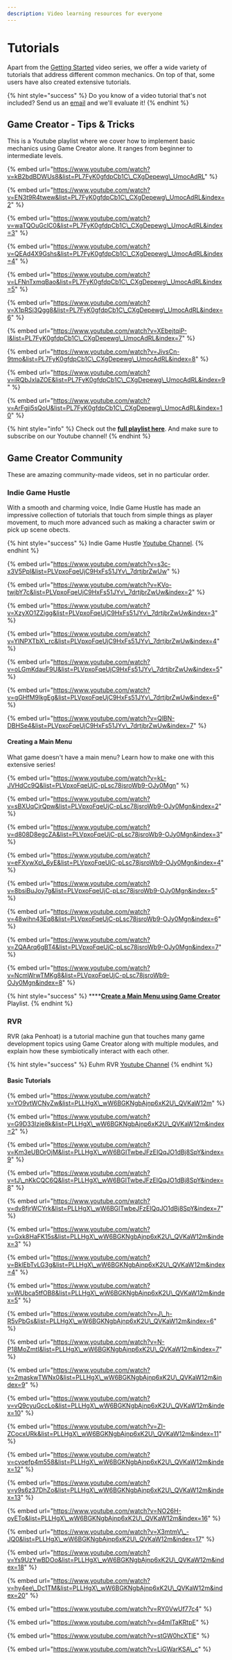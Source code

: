 ```yaml
---
description: Video learning resources for everyone
---
```


# Tutorials

Apart from the [Getting Started](get-started.md) video series, we offer a wide variety of tutorials that address different common mechanics. On top of that, some users have also created extensive tutorials.

{% hint style="success" %}
Do you know of a video tutorial that's not included? Send us an [email](mailto:hello@gamecreator.io) and we'll evaluate it!
{% endhint %}

## Game Creator - Tips & Tricks

This is a Youtube playlist where we cover how to implement basic mechanics using Game Creator alone. It ranges from beginner to intermediate levels.

{% embed url="https://www.youtube.com/watch?v=kB2bdBDWUs8&list=PL7FyK0gfdpCb1C\_CXgDepewg\_UmocAdRL" %}

{% embed url="https://www.youtube.com/watch?v=EN3t9R4twew&list=PL7FyK0gfdpCb1C\_CXgDepewg\_UmocAdRL&index=2" %}

{% embed url="https://www.youtube.com/watch?v=waTQOuGclC0&list=PL7FyK0gfdpCb1C\_CXgDepewg\_UmocAdRL&index=3" %}

{% embed url="https://www.youtube.com/watch?v=QEAd4X9Gshs&list=PL7FyK0gfdpCb1C\_CXgDepewg\_UmocAdRL&index=4" %}

{% embed url="https://www.youtube.com/watch?v=LFNnTxmqBao&list=PL7FyK0gfdpCb1C\_CXgDepewg\_UmocAdRL&index=5" %}

{% embed url="https://www.youtube.com/watch?v=X1pRSi3Qgg8&list=PL7FyK0gfdpCb1C\_CXgDepewg\_UmocAdRL&index=6" %}

{% embed url="https://www.youtube.com/watch?v=XEbejtqiP-I&list=PL7FyK0gfdpCb1C\_CXgDepewg\_UmocAdRL&index=7" %}

{% embed url="https://www.youtube.com/watch?v=JivsCn-9tmo&list=PL7FyK0gfdpCb1C\_CXgDepewg\_UmocAdRL&index=8" %}

{% embed url="https://www.youtube.com/watch?v=iRQbJxlaZOE&list=PL7FyK0gfdpCb1C\_CXgDepewg\_UmocAdRL&index=9" %}

{% embed url="https://www.youtube.com/watch?v=ArFgji5sQoU&list=PL7FyK0gfdpCb1C\_CXgDepewg\_UmocAdRL&index=10" %}

{% hint style="info" %}
Check out the [**full playlist here**](https://www.youtube.com/watch?v=kB2bdBDWUs8&list=PL7FyK0gfdpCb1C_CXgDepewg_UmocAdRL). And make sure to subscribe on our Youtube channel!
{% endhint %}

## Game Creator Community

These are amazing community-made videos, set in no particular order.

### Indie Game Hustle

With a smooth and charming voice, Indie Game Hustle has made an impressive collection of tutorials that touch from simple things as player movement, to much more advanced such as making a character swim or pick up scene obects.

{% hint style="success" %}
Indie Game Hustle [Youtube Channel](https://www.youtube.com/channel/UCrInbacX-8NqPiwCgKFS01A).
{% endhint %}

{% embed url="https://www.youtube.com/watch?v=s3c-x3V5PpI&list=PLVpxoFqeUjC9HxFs51JYv\_7drtjbrZwUw" %}

{% embed url="https://www.youtube.com/watch?v=KVo-twjbY7c&list=PLVpxoFqeUjC9HxFs51JYv\_7drtjbrZwUw&index=2" %}

{% embed url="https://www.youtube.com/watch?v=XzyXO1ZZigg&list=PLVpxoFqeUjC9HxFs51JYv\_7drtjbrZwUw&index=3" %}

{% embed url="https://www.youtube.com/watch?v=YINPXTbX\_rc&list=PLVpxoFqeUjC9HxFs51JYv\_7drtjbrZwUw&index=4" %}

{% embed url="https://www.youtube.com/watch?v=oLGmKdauF9U&list=PLVpxoFqeUjC9HxFs51JYv\_7drtjbrZwUw&index=5" %}

{% embed url="https://www.youtube.com/watch?v=gGHfM9lkgEg&list=PLVpxoFqeUjC9HxFs51JYv\_7drtjbrZwUw&index=6" %}

{% embed url="https://www.youtube.com/watch?v=QlBN-DBHSe4&list=PLVpxoFqeUjC9HxFs51JYv\_7drtjbrZwUw&index=7" %}

#### Creating a Main Menu

What game doesn't have a main menu? Learn how to make one with this extensive series!

{% embed url="https://www.youtube.com/watch?v=kL-JVHdCc9Q&list=PLVpxoFqeUjC-pLsc78jsroWb9-OJy0Mgn" %}

{% embed url="https://www.youtube.com/watch?v=sBXUqCjrQpw&list=PLVpxoFqeUjC-pLsc78jsroWb9-OJy0Mgn&index=2" %}

{% embed url="https://www.youtube.com/watch?v=d808D8egcZA&list=PLVpxoFqeUjC-pLsc78jsroWb9-OJy0Mgn&index=3" %}

{% embed url="https://www.youtube.com/watch?v=eFXywXp\_6yE&list=PLVpxoFqeUjC-pLsc78jsroWb9-OJy0Mgn&index=4" %}

{% embed url="https://www.youtube.com/watch?v=8bsiBuJoy7g&list=PLVpxoFqeUjC-pLsc78jsroWb9-OJy0Mgn&index=5" %}

{% embed url="https://www.youtube.com/watch?v=48wihn43Eq8&list=PLVpxoFqeUjC-pLsc78jsroWb9-OJy0Mgn&index=6" %}

{% embed url="https://www.youtube.com/watch?v=ZQAArq6gBT4&list=PLVpxoFqeUjC-pLsc78jsroWb9-OJy0Mgn&index=7" %}

{% embed url="https://www.youtube.com/watch?v=NcmWrwTMKg8&list=PLVpxoFqeUjC-pLsc78jsroWb9-OJy0Mgn&index=8" %}

{% hint style="success" %}
\*\*\*\*[**Create a Main Menu using Game Creator**](https://www.youtube.com/watch?v=kL-JVHdCc9Q&list=PLVpxoFqeUjC-pLsc78jsroWb9-OJy0Mgn) Playlist.
{% endhint %}

### RVR

RVR \(aka Penhoat\) is a tutorial machine gun that touches many game development topics using Game Creator along with multiple modules, and explain how these symbiotically interact with each other.

{% hint style="success" %}
Euhm RVR [Youtube Channel](https://www.youtube.com/channel/UCVIsY1n-8BaAIngZGOLJ69g/featured)
{% endhint %}

#### Basic Tutorials

{% embed url="https://www.youtube.com/watch?v=YO9vtWCNyZw&list=PLLHgX\_wW6BGKNgbAjnp6xK2U\_QVKaW12m" %}

{% embed url="https://www.youtube.com/watch?v=G9D33Izje8k&list=PLLHgX\_wW6BGKNgbAjnp6xK2U\_QVKaW12m&index=2" %}

{% embed url="https://www.youtube.com/watch?v=Km3eUBOrOjM&list=PLLHgX\_wW6BGITwbeJFzEIQqJO1dBj8SpY&index=9" %}

{% embed url="https://www.youtube.com/watch?v=tJ\_nKkCQC6Q&list=PLLHgX\_wW6BGITwbeJFzEIQqJO1dBj8SpY&index=8" %}

{% embed url="https://www.youtube.com/watch?v=dv8fjrWCYrk&list=PLLHgX\_wW6BGITwbeJFzEIQqJO1dBj8SpY&index=7" %}

{% embed url="https://www.youtube.com/watch?v=Gxk8HaFK15s&list=PLLHgX\_wW6BGKNgbAjnp6xK2U\_QVKaW12m&index=3" %}

{% embed url="https://www.youtube.com/watch?v=BklEbTvLG3g&list=PLLHgX\_wW6BGKNgbAjnp6xK2U\_QVKaW12m&index=4" %}

{% embed url="https://www.youtube.com/watch?v=WUbca5tfOB8&list=PLLHgX\_wW6BGKNgbAjnp6xK2U\_QVKaW12m&index=5" %}

{% embed url="https://www.youtube.com/watch?v=J\_h-R5vPbGs&list=PLLHgX\_wW6BGKNgbAjnp6xK2U\_QVKaW12m&index=6" %}

{% embed url="https://www.youtube.com/watch?v=N-P18MoZmtI&list=PLLHgX\_wW6BGKNgbAjnp6xK2U\_QVKaW12m&index=7" %}

{% embed url="https://www.youtube.com/watch?v=2maskwTWNx0&list=PLLHgX\_wW6BGKNgbAjnp6xK2U\_QVKaW12m&index=9" %}

{% embed url="https://www.youtube.com/watch?v=vQ9cyuGccLo&list=PLLHgX\_wW6BGKNgbAjnp6xK2U\_QVKaW12m&index=10" %}

{% embed url="https://www.youtube.com/watch?v=ZI-ZCocxURk&list=PLLHgX\_wW6BGKNgbAjnp6xK2U\_QVKaW12m&index=11" %}

{% embed url="https://www.youtube.com/watch?v=cvoefp4m558&list=PLLHgX\_wW6BGKNgbAjnp6xK2U\_QVKaW12m&index=12" %}

{% embed url="https://www.youtube.com/watch?v=y9s6z37DhZo&list=PLLHgX\_wW6BGKNgbAjnp6xK2U\_QVKaW12m&index=13" %}

{% embed url="https://www.youtube.com/watch?v=NO26H-oyETo&list=PLLHgX\_wW6BGKNgbAjnp6xK2U\_QVKaW12m&index=16" %}

{% embed url="https://www.youtube.com/watch?v=X3mtmV\_-JQ0&list=PLLHgX\_wW6BGKNgbAjnp6xK2U\_QVKaW12m&index=17" %}

{% embed url="https://www.youtube.com/watch?v=Ys9UzYwBDOo&list=PLLHgX\_wW6BGKNgbAjnp6xK2U\_QVKaW12m&index=18" %}

{% embed url="https://www.youtube.com/watch?v=hy4ee\_Dc1TM&list=PLLHgX\_wW6BGKNgbAjnp6xK2U\_QVKaW12m&index=20" %}

{% embed url="https://www.youtube.com/watch?v=RY0VwUf77c4" %}

{% embed url="https://www.youtube.com/watch?v=d4mlTaKRtpE" %}

{% embed url="https://www.youtube.com/watch?v=stGW0hcXTlE" %}

{% embed url="https://www.youtube.com/watch?v=LiGWarKSA\_c" %}



